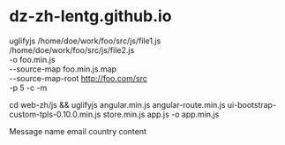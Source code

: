 dz-zh-lentg.github.io
=====================
uglifyjs /home/doe/work/foo/src/js/file1.js \
         /home/doe/work/foo/src/js/file2.js \
         -o foo.min.js \
         --source-map foo.min.js.map \
         --source-map-root http://foo.com/src \
         -p 5 -c -m

cd web-zh/js && uglifyjs angular.min.js angular-route.min.js ui-bootstrap-custom-tpls-0.10.0.min.js store.min.js app.js -o app.min.js


Message
  name
  email
  country
  content